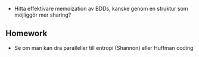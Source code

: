  - Hitta effektivare memoization av BDDs, kanske genom en struktur som möjliggör mer sharing?
## Homework

- Se om man kan dra paralleller till entropi (Shannon) eller Huffman coding
